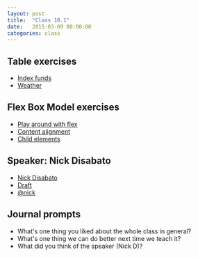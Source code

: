 ```yaml
---
layout: post
title:  "Class 10.1"
date:   2015-03-09 00:00:00
categories: class
---
```


## Table exercises

* [Index funds](http://jsbin.com/fuvibe/1/edit?html,css,output)
* [Weather](http://jsbin.com/ganebu/1/edit?html,css,output)

## Flex Box Model exercises

* [Play around with flex](http://jsbin.com/puwatu/2/edit?html,css,output)
* [Content alignment](http://jsbin.com/vasivi/1/edit?html,css,output)
* [Child elements](http://jsbin.com/mizaso/4/edit?html,css,output)

## Speaker: Nick Disabato

* [Nick Disabato](http://nickd.org/)
* [Draft](https://draft.nu/)
* [@nick](https://twitter.com/nickd)

## Journal prompts

* What's one thing you liked about the whole class in general?
* What's one thing we can do better next time we teach it?
* What did you think of the speaker (Nick D)?

